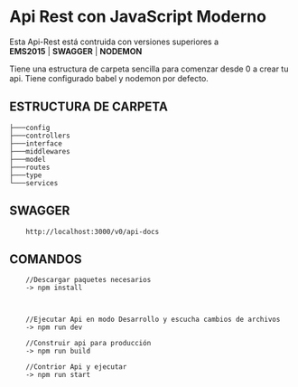﻿# Api Rest con JavaScript Moderno

Esta Api-Rest está contruida con versiones superiores a <br>
**EMS2015** | **SWAGGER** | **NODEMON**

Tiene una estructura de carpeta sencilla para comenzar desde 0 a crear tu api. Tiene configurado babel y nodemon por defecto.

## ESTRUCTURA DE CARPETA

```
├───config
├───controllers
├───interface
├───middlewares
├───model
├───routes
├───type
└───services
```

## SWAGGER

```
    http://localhost:3000/v0/api-docs
```

## COMANDOS

```
    //Descargar paquetes necesarios
    -> npm install



    //Ejecutar Api en modo Desarrollo y escucha cambios de archivos
    -> npm run dev

    //Construir api para producción
    -> npm run build

    //Contrior Api y ejecutar
    -> npm run start
```

